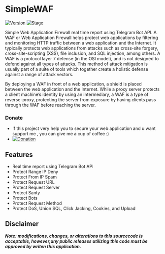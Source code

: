 # SimpleWAF

[![Version](https://img.shields.io/badge/Version-1.0-brightgreen.svg?maxAge=259200)]()
[![Stage](https://img.shields.io/badge/Release-Stable-orange.svg)]()

Simple Web Application Firewall real time report using Telegram Bot API. A WAF or Web Application Firewall helps protect web applications by filtering and monitoring HTTP traffic between a web application and the Internet. It typically protects web applications from attacks such as cross-site forgery, cross-site-scripting (XSS), file inclusion, and SQL injection, among others. A WAF is a protocol layer 7 defense (in the OSI model), and is not designed to defend against all types of attacks. This method of attack mitigation is usually part of a suite of tools which together create a holistic defense against a range of attack vectors.

By deploying a WAF in front of a web application, a shield is placed between the web application and the Internet. While a proxy server protects a client machine’s identity by using an intermediary, a WAF is a type of reverse-proxy, protecting the server from exposure by having clients pass through the WAF before reaching the server.

### Donate
- If this project very help you to secure your web application and u want support me , you can give me a cup of coffee :)
- [![Donation](https://img.shields.io/badge/bitcoin-donate-yellow.svg)](https://blockchain.info/id/address/1EKgiVqAvMnenGwuV8yvkvzfgMPUx18VBH)

## Features
- Real time report using Telegram Bot API
- Protect Range IP Deny
- Protect From IP Spam
- Protect Request URL
- Protect Request Server
- Protect Santy
- Protect Bots
- Protect Request Method
- Protect DoS, Union SQL, Click Jacking, Cookies, and Upload

## Disclaimer

***Note: modifications, changes, or alterations to this sourcecode is acceptable, however,any public releases utilizing this code must be approved by writen this application.***
